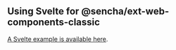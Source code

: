 ## Using Svelte for @sencha/ext-web-components-classic

[A Svelte example is available here](https://github.com/sencha/ext-web-components/tree/ext-web-components-7.2.0/packages/ext-web-components-boilerplate-svelte).
